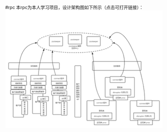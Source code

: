 #rpc
本rpc为本人学习项目，设计架构图如下所示（点击可打开链接）：
[![设计架构图](https://github.com/mikeniubi2019/rpc/blob/master/img/%E6%9C%AA%E5%91%BD%E5%90%8D%E6%96%87%E4%BB%B6.png "设计架构图")](https://github.com/mikeniubi2019/rpc/blob/master/img/%E6%9C%AA%E5%91%BD%E5%90%8D%E6%96%87%E4%BB%B6.png "设计架构图")
